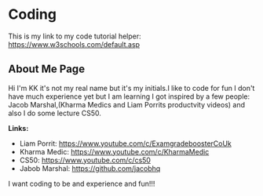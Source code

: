 # Coding

This is my link to my code tutorial helper: https://www.w3schools.com/default.asp

## About Me Page
  
Hi I'm KK it's not my real name but it's my initials.I like to code for fun I don't have much experience yet but I am learning I got inspired by a few people: Jacob Marshal,(Kharma Medics and Liam Porrits productvity videos) and also I do some lecture CS50.

**Links:**
- Liam Porrit: https://www.youtube.com/c/ExamgradeboosterCoUk
- Kharma Medic: https://www.youtube.com/c/KharmaMedic
- CS50: https://www.youtube.com/c/cs50
- Jabob Marshal: https://github.com/jacobhq

I want coding to be and experience and fun!!!

